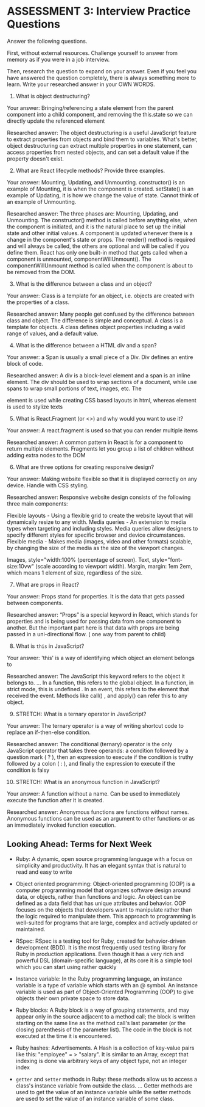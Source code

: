 # ASSESSMENT 3: Interview Practice Questions

Answer the following questions.

First, without external resources. Challenge yourself to answer from memory as if you were in a job interview.

Then, research the question to expand on your answer. Even if you feel you have answered the question completely, there is always something more to learn. Write your researched answer in your OWN WORDS.


1. What is object destructuring?

  Your answer: Bringing/referencing a state element from the parent component into a child component, and removing the this.state so we can directly update the referenced element

  Researched answer: The object destructuring is a useful JavaScript feature to extract properties from objects and bind them to variables. What's better, object destructuring can extract multiple properties in one statement, can access properties from nested objects, and can set a default value if the property doesn't exist.


2. What are React lifecycle methods? Provide three examples.

  Your answer: Mounting, Updating, and Unmounting.  constructor() is an example of Mounting, it is when the component is created.  setState() is an example of Updating, it is how we change the value of state.  Cannot think of an example of Unmounting.

  Researched answer: The three phases are: Mounting, Updating, and Unmounting. The constructor() method is called before anything else, when the component is initiated, and it is the natural place to set up the initial state and other initial values. A component is updated whenever there is a change in the component's state or props. The render() method is required and will always be called, the others are optional and will be called if you define them. React has only one built-in method that gets called when a component is unmounted, componentWillUnmount(). The componentWillUnmount method is called when the component is about to be removed from the DOM.


3. What is the difference between a class and an object?

  Your answer: Class is a template for an object, i.e. objects are created with the properties of a class.

  Researched answer: Many people get confused by the difference between class and object. The difference is simple and conceptual. A class is a template for objects. A class defines object properties including a valid range of values, and a default value.


4. What is the difference between a HTML div and a span?

  Your answer: a Span is usually a small piece of a Div.  Div defines an entire block of code.

  Researched answer: A div is a block-level element and a span is an inline element. The div should be used to wrap sections of a document, while use spans to wrap small portions of text, images, etc. The <div> element is used while creating CSS based layouts in html, whereas <span> element is used to stylize texts


5. What is React.Fragment (or <>) and why would you want to use it?

  Your answer: A react.fragment is used so that you can render multiple items

  Researched answer: A common pattern in React is for a component to return multiple elements. Fragments let you group a list of children without adding extra nodes to the DOM


6. What are three options for creating responsive design?

  Your answer: Making website flexible so that it is displayed correctly on any device. Handle with CSS styling.

  Researched answer: Responsive website design consists of the following three main components:

Flexible layouts - Using a flexible grid to create the website layout that will dynamically resize to any width.
Media queries - An extension to media types when targeting and including styles. Media queries allow designers to specify different styles for specific browser and device circumstances.
Flexible media - Makes media (images, video and other formats) scalable, by changing the size of the media as the size of the viewport changes.

Images, style="width:100% (percentage of screen). Text, style="font-size:10vw" (scale according to viewport width). Margin, margin: 1em 2em, which means 1 element of size, regardless of the size.


7. What are props in React?

  Your answer: Props stand for properties.  It is the data that gets passed between components.

  Researched answer: “Props” is a special keyword in React, which stands for properties and is being used for passing data from one component to another. But the important part here is that data with props are being passed in a uni-directional flow. ( one way from parent to child)


8. What is `this` in JavaScript?

  Your answer: 'this' is a way of identifying which object an element belongs to

  Researched answer: The JavaScript this keyword refers to the object it belongs to. ... In a function, this refers to the global object. In a function, in strict mode, this is undefined . In an event, this refers to the element that received the event. Methods like call() , and apply() can refer this to any object.


9. STRETCH: What is a ternary operator in JavaScript?

  Your answer: The ternary operator is a way of writing shortcut code to replace an if-then-else condition.

  Researched answer: The conditional (ternary) operator is the only JavaScript operator that takes three operands: a condition followed by a question mark ( ? ), then an expression to execute if the condition is truthy followed by a colon ( : ), and finally the expression to execute if the condition is falsy


10. STRETCH: What is an anonymous function in JavaScript?

  Your answer: A function without a name.  Can be used to immediately execute the function after it is created.

  Researched answer: Anonymous functions are functions without names.
Anonymous functions can be used as an argument to other functions or as an immediately invoked function execution.



## Looking Ahead: Terms for Next Week
- Ruby: A dynamic, open source programming language with a focus on simplicity and productivity. It has an elegant syntax that is natural to read and easy to write

- Object oriented programming: Object-oriented programming (OOP) is a computer programming model that organizes software design around data, or objects, rather than functions and logic. An object can be defined as a data field that has unique attributes and behavior. OOP focuses on the objects that developers want to manipulate rather than the logic required to manipulate them. This approach to programming is well-suited for programs that are large, complex and actively updated or maintained.

- RSpec: RSpec is a testing tool for Ruby, created for behavior-driven development (BDD). It is the most frequently used testing library for Ruby in production applications. Even though it has a very rich and powerful DSL (domain-specific language), at its core it is a simple tool which you can start using rather quickly

- Instance variable: In the Ruby programming language, an instance variable is a type of variable which starts with an @ symbol. An instance variable is used as part of Object-Oriented Programming (OOP) to give objects their own private space to store data.

- Ruby blocks: A Ruby block is a way of grouping statements, and may appear only in the source adjacent to a method call; the block is written starting on the same line as the method call's last parameter (or the closing parenthesis of the parameter list). The code in the block is not executed at the time it is encountered.

- Ruby hashes: Advertisements. A Hash is a collection of key-value pairs like this: "employee" = > "salary". It is similar to an Array, except that indexing is done via arbitrary keys of any object type, not an integer index

- `getter` and `setter` methods in Ruby: these methods allow us to access a class's instance variable from outside the class. ... Getter methods are used to get the value of an instance variable while the setter methods are used to set the value of an instance variable of some class.
